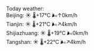 Today weather:  
Beijing: ☀️ 🌡️+17°C 🌬️↑0km/h  
Tianjin: ☀️ 🌡️+21°C 🌬️↗4km/h  
Shijiazhuang: ☀️ 🌡️+19°C 🌬️0km/h  
Tangshan: ☀️ 🌡️+22°C 🌬️↗4km/h  
